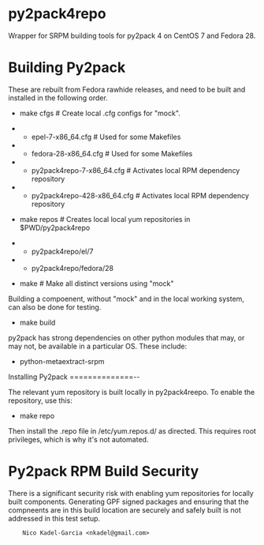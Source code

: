 py2pack4repo
==========

Wrapper for SRPM building tools for py2pack 4 on CentOS 7 and Fedora 28.

Building Py2pack
==============

These are rebuilt from Fedora rawhide releases, and need to be built
and installed in the following order.

* make cfgs # Create local .cfg configs for "mock".
* * epel-7-x86_64.cfg # Used for some Makefiles
* * fedora-28-x86_64.cfg # Used for some Makefiles
* * py2pack4repo-7-x86_64.cfg # Activates local RPM dependency repository
* * py2pack4repo-428-x86_64.cfg # Activates local RPM dependency repository

* make repos # Creates local local yum repositories in $PWD/py2pack4repo
* * py2pack4repo/el/7
* * py2pack4repo/fedora/28

* make # Make all distinct versions using "mock"

Building a compoenent, without "mock" and in the local working system,
can also be done for testing.

* make build

py2pack has strong dependencies on other python modules that may, or may not,
be available in a particular OS. These include:

* python-metaextract-srpm

Installing Py2pack
==============--

The relevant yum repository is built locally in py2pack4reepo. To enable the repository, use this:

* make repo

Then install the .repo file in /etc/yum.repos.d/ as directed. This
requires root privileges, which is why it's not automated.

Py2pack RPM Build Security
====================

There is a significant security risk with enabling yum repositories
for locally built components. Generating GPF signed packages and
ensuring that the compneents are in this build location are securely
and safely built is not addressed in this test setup.

		Nico Kadel-Garcia <nkadel@gmail.com>
